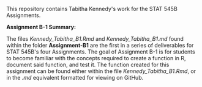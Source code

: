 This repository contains Tabitha Kennedy's work for the STAT 545B Assignments.

**Assignment B-1 Summary:**

The files *Kennedy_Tabitha_B1.Rmd* and *Kennedy_Tabitha_B1.md* found within the folder **Assignment-B1** are the first in a series of deliverables for STAT 545B's four Assignments. The goal of Assignment B-1 is for students to become familiar with the concepts required to create a function in R, document said function, and test it. The function created for this assignment can be found either within the file *Kennedy_Tabitha_B1.Rmd*, or in the *.md* equivalent formatted for viewing on GitHub.

